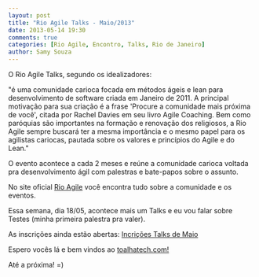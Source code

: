 ```yaml
---
layout: post
title: "Rio Agile Talks - Maio/2013"
date: 2013-05-14 19:30
comments: true
categories: [Rio Agile, Encontro, Talks, Rio de Janeiro]
author: Samy Souza
---
```


O Rio Agile Talks, segundo os idealizadores:

"é uma comunidade carioca focada em métodos ágeis e lean para desenvolvimento de software criada em Janeiro de 2011. A principal motivação para sua criação é a frase 'Procure a comunidade mais próxima de você', citada por Rachel Davies em seu livro Agile Coaching. Bem como paróquias são importantes na formação e renovação dos religiosos, a Rio Agile sempre buscará ter a mesma importância <!-- more --> e o mesmo papel para os agilistas cariocas, pautada sobre os valores e princípios do Agile e do Lean." 

O evento acontece a cada 2 meses e reúne a comunidade carioca voltada pra desenvolvimento ágil com palestras e bate-papos sobre o assunto.

No site oficial [Rio Agile](http://rioagile.com.br/) você encontra tudo sobre a comunidade e os eventos.

Essa semana, dia 18/05, acontece mais um Talks e eu vou falar sobre Testes (minha primeira palestra pra valer).

As inscrições ainda estão abertas: [Incrições Talks de Maio](http://rioagiletalks-eorg.eventbrite.com/#)

Espero vocês lá e bem vindos ao [toalhatech.com!](http://toalhatech.com)

Até a próxima!
=)
